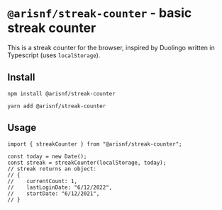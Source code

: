 # `@arisnf/streak-counter` - basic streak counter

This is a streak counter for the browser, inspired by Duolingo written in Typescript (uses `localStorage`).

## Install

```shell
npm install @arisnf/streak-counter
```

```shell
yarn add @arisnf/streak-counter
```

## Usage

```
import { streakCounter } from "@arisnf/streak-counter";

const today = new Date();
const streak = streakCounter(localStorage, today);
// streak returns an object:
// {
//    currentCount: 1,
//    lastLoginDate: "6/12/2022",
//    startDate: "6/12/2021",
// }

```
